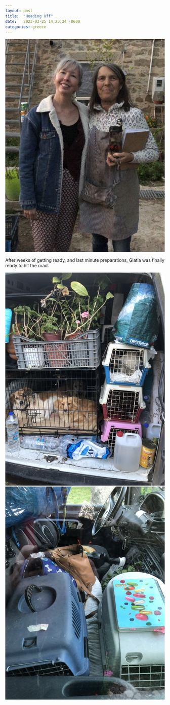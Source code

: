 ```yaml
---
layout: post
title:  "Heading Off"
date:   2023-03-25 14:25:34 -0600
categories: greece
---
```



![Setting off](/uploads/album/settingoff.jpeg)

After weeks of getting ready, and last minute preparations, Glatia was finally ready to hit the road.

![Setting off](/uploads/album/loadedup1.jpeg)
![Setting off](/uploads/album/loadedup2.jpeg)
